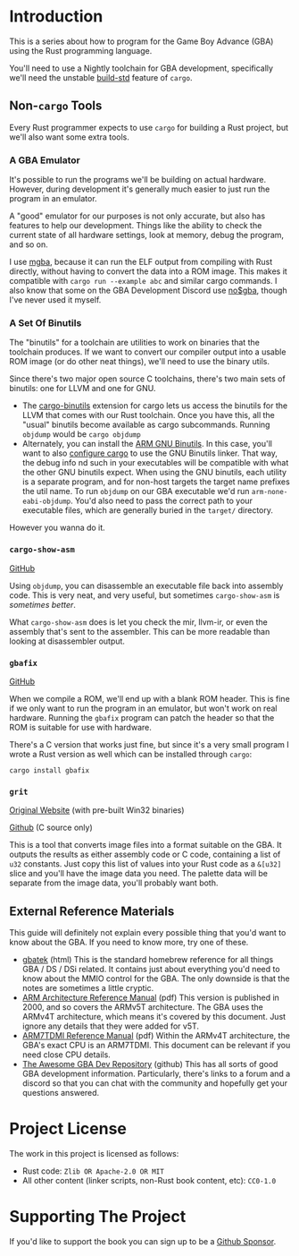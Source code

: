 # Introduction

This is a series about how to program for the Game Boy Advance (GBA) using the Rust programming language.

You'll need to use a Nightly toolchain for GBA development,
specifically we'll need the unstable [build-std](https://doc.rust-lang.org/cargo/reference/unstable.html#build-std) feature of `cargo`.

## Non-`cargo` Tools

Every Rust programmer expects to use `cargo` for building a Rust project,
but we'll also want some extra tools.

### A GBA Emulator

It's possible to run the programs we'll be building on actual hardware.
However, during development it's generally much easier to just run the program in an emulator.

A "good" emulator for our purposes is not only accurate, but also has features to help our development.
Things like the ability to check the current state of all hardware settings, look at memory, debug the program, and so on.

I use [mgba](https://mgba.io/), because it can run the ELF output from compiling with Rust directly, without having to convert the data into a ROM image.
This makes it compatible with `cargo run --example abc` and similar cargo commands.
I also know that some on the GBA Development Discord use [no$gba](https://www.nogba.com/), though I've never used it myself.

### A Set Of Binutils

The "binutils" for a toolchain are utilities to work on binaries that the toolchain produces.
If we want to convert our compiler output into a usable ROM image (or do other neat things), we'll need to use the binary utils.

Since there's two major open source C toolchains, there's two main sets of binutils:
one for LLVM and one for GNU.

* The [cargo-binutils](https://github.com/rust-embedded/cargo-binutils) extension for cargo lets us access the binutils for the LLVM that comes with our Rust toolchain.
  Once you have this, all the "usual" binutils become available as cargo subcommands.
  Running `objdump` would be `cargo objdump`
* Alternately, you can install the [ARM GNU Binutils](https://developer.arm.com/Tools%20and%20Software/GNU%20Toolchain).
  In this case, you'll want to also [configure cargo](https://doc.rust-lang.org/cargo/reference/config.html#configuration-format) to use the GNU Binutils linker.
  That way, the debug info nd such in your executables will be compatible with what the other GNU binutils expect.
  When using the GNU binutils, each utility is a separate program, and for non-host targets the target name prefixes the util name.
  To run `objdump` on our GBA executable we'd run `arm-none-eabi-objdump`.
  You'd also need to pass the correct path to your executable files, which are generally buried in the `target/` directory.

However you wanna do it.

### `cargo-show-asm`

[GitHub](https://github.com/pacak/cargo-show-asm)

Using `objdump`, you can disassemble an executable file back into assembly code.
This is very neat, and very useful, but sometimes `cargo-show-asm` is *sometimes better*.

What `cargo-show-asm` does is let you check the mir, llvm-ir, or even the assembly that's sent to the assembler.
This can be more readable than looking at disassembler output.

### `gbafix`

[GitHub](https://github.com/rust-console/gbafix)

When we compile a ROM, we'll end up with a blank ROM header.
This is fine if we only want to run the program in an emulator, but won't work on real hardware.
Running the `gbafix` program can patch the header so that the ROM is suitable for use with hardware.

There's a C version that works just fine, but since it's a very small program I wrote a Rust version as well which can be installed through `cargo`:

```
cargo install gbafix
```

### `grit`

[Original Website](https://www.coranac.com/projects/grit/) (with pre-built Win32 binaries)

[Github](https://github.com/devkitPro/grit) (C source only)

This is a tool that converts image files into a format suitable on the GBA.
It outputs the results as either assembly code or C code, containing a list of `u32` constants.
Just copy this list of values into your Rust code as a `&[u32]` slice and you'll have the image data you need.
The palette data will be separate from the image data, you'll probably want both.

## External Reference Materials

This guide will definitely not explain every possible thing that you'd want to know about the GBA.
If you need to know more, try one of these.

* [gbatek](https://problemkaputt.de/gbatek.htm) (html)
  This is the standard homebrew reference for all things GBA / DS / DSi related.
  It contains just about everything you'd need to know about the MMIO control for the GBA.
  The only downside is that the notes are sometimes a little cryptic.
* [ARM Architecture Reference Manual](https://www.intel.com/content/dam/www/programmable/us/en/pdfs/literature/third-party/archives/ddi0100e_arm_arm.pdf) (pdf)
  This version is published in 2000, and so covers the ARMv5T architecture.
  The GBA uses the ARMv4T architecture, which means it's covered by this document.
  Just ignore any details that they were added for v5T.
* [ARM7TDMI Reference Manual](https://documentation-service.arm.com/static/5e8e1323fd977155116a3129?token=) (pdf)
  Within the ARMv4T architecture, the GBA's exact CPU is an ARM7TDMI.
  This document can be relevant if you need close CPU details.
* [The Awesome GBA Dev Repository](https://github.com/gbadev-org/awesome-gbadev) (github)
  This has all sorts of good GBA development information.
  Particularly, there's links to a forum and a discord so that you can chat with the community and hopefully get your questions answered.

# Project License

The work in this project is licensed as follows:

* Rust code: `Zlib OR Apache-2.0 OR MIT`
* All other content (linker scripts, non-Rust book content, etc): `CC0-1.0`

# Supporting The Project

If you'd like to support the book you can sign up to be a [Github Sponsor](https://github.com/sponsors/Lokathor).
